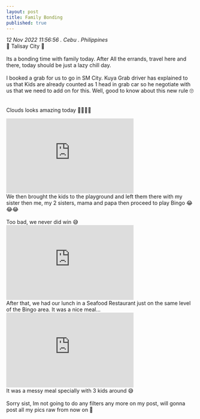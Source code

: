 ```yaml
---
layout: post
title: Family Bonding
published: true
---
```

_12 Nov 2022 11:56:56 . Cebu . Philippines_
<br>
📍 Talisay City 📍
<br>
<br>
Its a bonding time with family today. After All the errands, travel here and there, today should be just a lazy chill day.
<br>
<br>
I booked a grab for us to go in SM City. Kuya Grab driver has explained to us that Kids are already counted as 1 head in grab car so he negotiate with us that we need to add on for this. Well, good to know about this new rule 🙄
<br>
<br>
<br>
Clouds looks amazing today 💭💭💭💭
<iframe width="340" height="200" src="https://www.youtube.com/embed/1e0TdxSDt3A" frameborder="0" allow="accelerometer; autoplay; encrypted-media; gyroscope; picture-in-picture" allowfullscreen></iframe>
<br>
We then brought the kids to the playground and left them there with my sister then me, my 2 sisters, mama and papa then proceed to play Bingo 😂😂😂
<br>
<br>
Too bad, we never did win 😅
<br>
<iframe width="340" height="200" src="https://www.youtube.com/embed/c3-kVXHXwJ0" frameborder="0" allow="accelerometer; autoplay; encrypted-media; gyroscope; picture-in-picture" allowfullscreen></iframe>
<br>
After that, we had our lunch in a Seafood Restaurant just on the same level of the Bingo area. It was a nice meal...
<br>
<iframe width="340" height="200" src="https://www.youtube.com/embed/6mCwMBLf2AU" frameborder="0" allow="accelerometer; autoplay; encrypted-media; gyroscope; picture-in-picture" allowfullscreen></iframe>
<br>
It was a messy meal specially with 3 kids around 😅
<br>
<br>
Sorry sist, Im not going to do any filters any more on my post, will gonna post all my pics raw from now on 🤭
